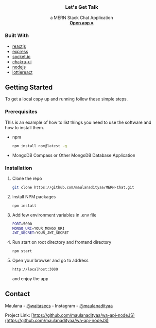 <!--
*** Thanks for checking out the Best-README-Template. If you have a suggestion
*** that would make this better, please fork the repo and create a pull request
*** or simply open an issue with the tag "enhancement".
*** Thanks again! Now go create something AMAZING! :D
***
***
***
*** To avoid retyping too much info. Do a search and replace for the following:
*** github_username, repo_name, twitter_handle, email, project_title, project_description
-->

<!-- PROJECT SHIELDS -->
<!--
*** I'm using markdown "reference style" links for readability.
*** Reference links are enclosed in brackets [ ] instead of parentheses ( ).
*** See the bottom of this document for the declaration of the reference variables
*** for contributors-url, forks-url, etc. This is an optional, concise syntax you may use.
*** https://www.markdownguide.org/basic-syntax/#reference-style-links
-->

<!-- PROJECT LOGO -->
<br />
<p align="center">

  <h3 align="center">Let's Get Talk</h3>

  <p align="center">
    a MERN Stack Chat Application
    <br />
    <a href="https://lets-get-talk.herokuapp.com/"><strong>Open app »</strong></a>
  </p>
</p>

### Built With

- [reactjs](https://reactjs.org/)
- [express](https://expressjs.com/)
- [socket.io](https://github.com/socketio/socket.io#readme)
- [chakra-ui](https://chakra-ui.com)
- [nodejs](https://nodejs.org/en/)
- [lottiereact](https://lottiereact.com/)

<!-- GETTING STARTED -->

## Getting Started

To get a local copy up and running follow these simple steps.

### Prerequisites

This is an example of how to list things you need to use the software and how to install them.

- npm
  ```sh
  npm install npm@latest -g
  ```
- MongoDB Compass or Other MongoDB Database Application<br/>

### Installation

1. Clone the repo
   ```sh
   git clone https://github.com/maulanadityaa/MERN-Chat.git
   ```
2. Install NPM packages
   ```sh
   npm install
   ```
3. Add few environment variables in .env file
   ```sh
   PORT=5000
   MONGO_URI=YOUR_MONGO_URI
   JWT_SECRET=YOUR_JWT_SECRET
   ```
4. Run start on root directory and frontend directory
   ```sh
   npm start
   ```
5. Open your browser and go to address
   ```sh
   http://localhost:3000
   ```
   and enjoy the app

<!-- CONTACT -->

## Contact

Maulana - [@waitasecs](https://twitter.com/waitasecs) - Instagram - [@maulanadityaa](https://instagram.com/maulanadityaa)

Project Link: [https://github.com/maulanadityaa/wa-api-nodeJS](https://github.com/maulanadityaa/wa-api-nodeJS)

<!-- MARKDOWN LINKS & IMAGES -->
<!-- https://www.markdownguide.org/basic-syntax/#reference-style-links -->

[contributors-shield]: https://img.shields.io/github/contributors/github_username/repo.svg?style=for-the-badge
[contributors-url]: https://github.com/github_username/repo_name/graphs/contributors
[forks-shield]: https://img.shields.io/github/forks/github_username/repo.svg?style=for-the-badge
[forks-url]: https://github.com/github_username/repo_name/network/members
[stars-shield]: https://img.shields.io/github/stars/github_username/repo.svg?style=for-the-badge
[stars-url]: https://github.com/github_username/repo_name/stargazers
[issues-shield]: https://img.shields.io/github/issues/github_username/repo.svg?style=for-the-badge
[issues-url]: https://github.com/github_username/repo_name/issues
[license-shield]: https://img.shields.io/github/license/github_username/repo.svg?style=for-the-badge
[license-url]: https://github.com/github_username/repo_name/blob/master/LICENSE.txt
[linkedin-shield]: https://img.shields.io/badge/-LinkedIn-black.svg?style=for-the-badge&logo=linkedin&colorB=555
[linkedin-url]: https://linkedin.com/in/github_username
